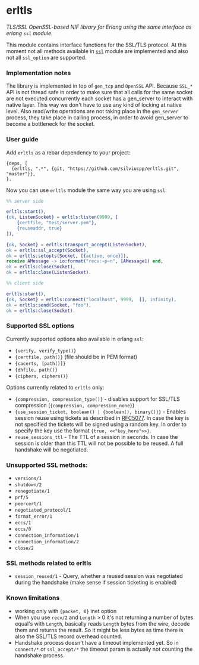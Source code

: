 # erltls

*TLS/SSL OpenSSL-based NIF library for Erlang using the same interface as erlang `ssl` module.*
      
This module contains interface functions for the SSL/TLS protocol. 
At this moment not all methods available in [`ssl`][1] module are implemented and also not all `ssl_option` are supported.

### Implementation notes

The library is implemented in top of `gen_tcp` and `OpenSSL` API. Because `SSL_*` API is not thread safe in order to make sure
that all calls for the same socket are not executed concurrently each socket has a gen_server to interact with native layer.
This way we don't have to use any kind of locking at native level. Also read/write operations are not taking place in the
`gen_server` process, they take place in calling process, in order to avoid gen_server to become a bottleneck for the socket. 
   
### User guide

Add `erltls` as a rebar dependency to your project:

```
{deps, [
  {erltls, ".*", {git, "https://github.com/silviucpp/erltls.git", "master"}},
}.
```

Now you can use `erltls` module the same way you are using `ssl`:

```erlang
%% server side

erltls:start(),
{ok, ListenSocket} = erltls:listen(9999, [
    {certfile, "test/server.pem"},
    {reuseaddr, true}
]),

{ok, Socket} = erltls:transport_accept(ListenSocket),
ok = erltls:ssl_accept(Socket),
ok = erltls:setopts(Socket, [{active, once}]),
receive AMessage -> io:format("recv:~p~n", [AMessage]) end,
ok = erltls:close(Socket),
ok = erltls:close(ListenSocket).
```

```erlang
%% client side

erltls:start(),
{ok, Socket} = erltls:connect("localhost", 9999,  [], infinity),
ok = erltls:send(Socket, "foo"),
ok = erltls:close(Socket).
```   
   
### Supported SSL options

Currently supported options also available in erlang `ssl`:

- `{verify, verify_type()}`  
- `{certfile, path()}` (file should be in PEM format)
- `{cacerts, [path()]}`
- `{dhfile, path()}` 
- `{ciphers, ciphers()}`

Options currently related to `erltls` only:

- `{compression, compression_type()}` - disables support for SSL/TLS compression (`{compression, compression_none}`)
- `{use_session_ticket, boolean() | {boolean(), binary()}}` - Enables session reuse using tickets as described in [RFC5077][2]. 
In case the key is not specified the tickets will be signed using a random key. In order to specify the key use the format `{true, <<"key_here">>}`.
- `reuse_sessions_ttl` - The TTL of a session in seconds. In case the session is older than this TTL will not be possible to be reused. 
A full handshake will be negotiated. 

### Unsupported SSL methods:

- `versions/1`
- `shutdown/2`
- `renegotiate/1`
- `prf/5`
- `peercert/1`
- `negotiated_protocol/1`
- `format_error/1`
- `eccs/1`
- `eccs/0`
- `connection_information/1`
- `connection_information/2`
- `close/2`

### SSL methods related to erltls

- `session_reused/1` - Query, whether a reused session was negotiated during the handshake (make sense if session ticketing is enabled)

### Known limitations

- working only with `{packet, 0}` inet option 
- When you use `recv/2` and `Length` > 0 it's not returning a number of bytes equal's with `Length`, basically reads `Length` bytes from
  the wire, decode them and returns the result. So it might be less bytes as time there is also the SSL/TLS record overhead counted.
- Handshake process doesn't have a timeout implemented yet. So in `connect/*` or `ssl_accept/*` the timeout param is actually 
  not counting the handshake process.

[1]:http://erlang.org/doc/man/ssl.html
[2]:https://www.ietf.org/rfc/rfc5077.txt

